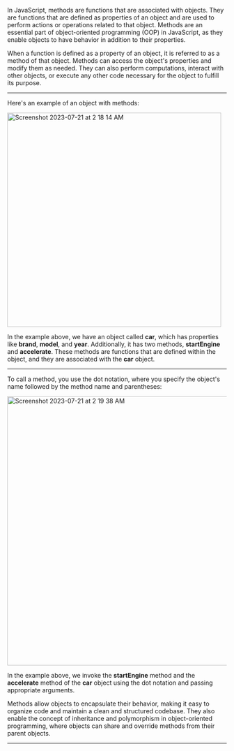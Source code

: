 
In JavaScript, methods are functions that are associated with objects. They are functions that are defined as properties of an object and are used to perform actions or operations related to that object. Methods are an essential part of object-oriented programming (OOP) in JavaScript, as they enable objects to have behavior in addition to their properties.

When a function is defined as a property of an object, it is referred to as a method of that object. Methods can access the object's properties and modify them as needed. They can also perform computations, interact with other objects, or execute any other code necessary for the object to fulfill its purpose.

***

Here's an example of an object with methods:

<img width="491" alt="Screenshot 2023-07-21 at 2 18 14 AM" src="https://github.com/ERA-Solutions-LLC/JavaScript-Intermediate-Assignments/assets/92329761/77dadddc-5b10-4045-9b03-ff1c479ef83f">

In the example above, we have an object called **car**, which has properties like **brand**, **model**, and **year**. Additionally, it has two methods, **startEngine** and **accelerate**. These methods are functions that are defined within the object, and they are associated with the **car** object.

***

To call a method, you use the dot notation, where you specify the object's name followed by the method name and parentheses:

<img width="617" alt="Screenshot 2023-07-21 at 2 19 38 AM" src="https://github.com/ERA-Solutions-LLC/JavaScript-Intermediate-Assignments/assets/92329761/c0d0ae21-13fd-42fb-b6bc-8e4b60939db9">

In the example above, we invoke the **startEngine** method and the **accelerate** method of the **car** object using the dot notation and passing appropriate arguments.

Methods allow objects to encapsulate their behavior, making it easy to organize code and maintain a clean and structured codebase. They also enable the concept of inheritance and polymorphism in object-oriented programming, where objects can share and override methods from their parent objects.

***
